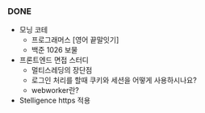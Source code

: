 ### DONE

- 모닝 코테
  - 프로그래머스 [영어 끝말잇기]
  - 백준 1026 보물
- 프론트엔드 면접 스터디
  - 멀티스레딩의 장단점
  - 로그인 처리를 할때 쿠키와 세션을 어떻게 사용하시나요?
  - webworker란?
- Stelligence https 적용

